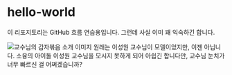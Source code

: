 # hello-world
이 리포지토리는 GitHub 흐름 연습용입니다. 그런데 사실 이미 꽤 익숙하긴 합니다.

![교수님의 감자볶음 소개 이미지](https://github.com/phal5/hello-world/assets/77428425/b56a777a-db9c-4369-b0c3-dd3872cae50c)
원래는 이성원 교수님이 모델이었지만, 이젠 아닙니다.
소융의 아이돌 이성원 교수님을 모시지 못하게 되어 아쉽긴 합니다만, 교수님 눈치가 너무 빠르신 걸 어쩌겠습니까?
